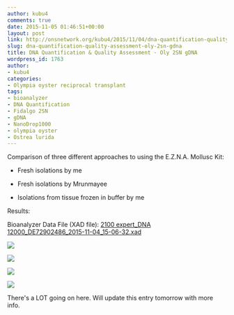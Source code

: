 ```yaml
---
author: kubu4
comments: true
date: 2015-11-05 01:46:51+00:00
layout: post
link: http://onsnetwork.org/kubu4/2015/11/04/dna-quantification-quality-assessment-oly-2sn-gdna/
slug: dna-quantification-quality-assessment-oly-2sn-gdna
title: DNA Quantification & Quality Assessment - Oly 2SN gDNA
wordpress_id: 1763
author:
- kubu4
categories:
- Olympia oyster reciprocal transplant
tags:
- bioanalyzer
- DNA Quantification
- Fidalgo 2SN
- gDNA
- NanoDrop1000
- olympia oyster
- Ostrea lurida
---
```


Comparison of three different approaches to using the E.Z.N.A. Mollusc Kit:




    
  * Fresh isolations by me

    
  * Fresh isolations by Mrunmayee

    
  * Isolations from tissue frozen in buffer by me



Results:

Bioanalyzer Data File (XAD file): [2100 expert_DNA 12000_DE72902486_2015-11-04_15-06-32.xad](http://eagle.fish.washington.edu/Arabidopsis/Bioanalyzer%20Data/2100%20expert_DNA%2012000_DE72902486_2015-11-04_15-06-32.xad)

[![](http://eagle.fish.washington.edu/Arabidopsis/20151104_gDNA_oly_2SN_ODs.JPG)](http://eagle.fish.washington.edu/Arabidopsis/20151104_gDNA_oly_2SN_ODs.JPG)

[![](http://eagle.fish.washington.edu/Arabidopsis/20151104_gDNA_oly_2SN_plots.JPG)](http://eagle.fish.washington.edu/Arabidopsis/20151104_gDNA_oly_2SN_plots.JPG)

[![](http://eagle.fish.washington.edu/Arabidopsis/Bioanalyzer%20Data/20151104_bioanalyzer_electropherograms.jpg)](http://eagle.fish.washington.edu/Arabidopsis/Bioanalyzer%20Data/20151104_bioanalyzer_electropherograms.jpg)

[![](http://eagle.fish.washington.edu/Arabidopsis/Bioanalyzer%20Data/20151104_bioanalyzer_gels.jpg)](http://eagle.fish.washington.edu/Arabidopsis/Bioanalyzer%20Data/20151104_bioanalyzer_gels.jpg)

There's a LOT going on here. Will update this entry tomorrow with more info.
